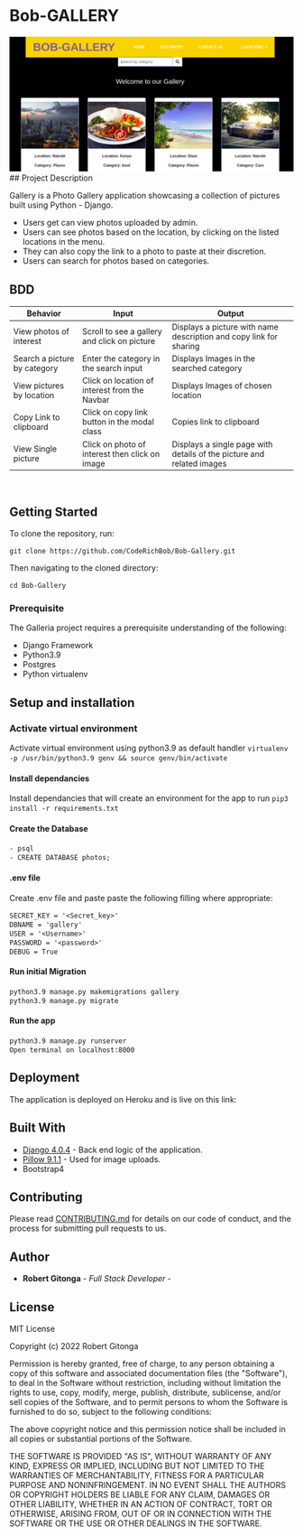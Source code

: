 # Bob-GALLERY

<img src="./static/images/readme.png">
## Project Description

Gallery is a Photo Gallery application showcasing a collection of pictures built using Python - Django.

- Users get can view photos uploaded by admin.
- Users can see photos based on the location, by clicking on the listed locations in the menu.
- They can also copy the link to a photo to paste at their discretion.
- Users can search for photos based on categories.

## BDD

| Behavior                     | Input                                          | Output                                                                |
| ---------------------------- | ---------------------------------------------- | --------------------------------------------------------------------- |
| View photos of interest      | Scroll to see a gallery and click on picture   | Displays a picture with name description and copy link for sharing    |
| Search a picture by category | Enter the category in the search input         | Displays Images in the searched category                              |
| View pictures by location    | Click on location of interest from the Navbar  | Displays Images of chosen location                                    |
| Copy Link to clipboard       | Click on copy link button in the modal class   | Copies link to clipboard                                              |
| View Single picture          | Click on photo of interest then click on image | Displays a single page with details of the picture and related images |

<br>

## Getting Started

To clone the repository, run:

    git clone https://github.com/CodeRichBob/Bob-Gallery.git

Then navigating to the cloned directory:

    cd Bob-Gallery

### Prerequisite

The Galleria project requires a prerequisite understanding of the following:

- Django Framework
- Python3.9
- Postgres
- Python virtualenv

## Setup and installation

### Activate virtual environment

Activate virtual environment using python3.9 as default handler
`virtualenv -p /usr/bin/python3.9 genv && source genv/bin/activate`

#### Install dependancies

Install dependancies that will create an environment for the app to run `pip3 install -r requirements.txt`

#### Create the Database

    - psql
    - CREATE DATABASE photos;

#### .env file

Create .env file and paste paste the following filling where appropriate:

    SECRET_KEY = '<Secret_key>'
    DBNAME = 'gallery'
    USER = '<Username>'
    PASSWORD = '<password>'
    DEBUG = True

#### Run initial Migration

    python3.9 manage.py makemigrations gallery
    python3.9 manage.py migrate

#### Run the app

    python3.9 manage.py runserver
    Open terminal on localhost:8000

## Deployment

The application is deployed on Heroku and is live on this link:

## Built With

- [Django 4.0.4](https://docs.djangoproject.com/en/4.0/releases/4.0.4/) - Back end logic of the application.
- [Pillow 9.1.1](https://pillow.readthedocs.io/en/stable/) - Used for image uploads.
- Bootstrap4

## Contributing

Please read [CONTRIBUTING.md](CONTRIBUTING.md) for details on our code
of conduct, and the process for submitting pull requests to us.

## Author

- **Robert Gitonga** - _Full Stack Developer_ -

## License

MIT License

Copyright (c) 2022 Robert Gitonga

Permission is hereby granted, free of charge, to any person obtaining a copy
of this software and associated documentation files (the "Software"), to deal
in the Software without restriction, including without limitation the rights
to use, copy, modify, merge, publish, distribute, sublicense, and/or sell
copies of the Software, and to permit persons to whom the Software is
furnished to do so, subject to the following conditions:

The above copyright notice and this permission notice shall be included in all
copies or substantial portions of the Software.

THE SOFTWARE IS PROVIDED "AS IS", WITHOUT WARRANTY OF ANY KIND, EXPRESS OR
IMPLIED, INCLUDING BUT NOT LIMITED TO THE WARRANTIES OF MERCHANTABILITY,
FITNESS FOR A PARTICULAR PURPOSE AND NONINFRINGEMENT. IN NO EVENT SHALL THE
AUTHORS OR COPYRIGHT HOLDERS BE LIABLE FOR ANY CLAIM, DAMAGES OR OTHER
LIABILITY, WHETHER IN AN ACTION OF CONTRACT, TORT OR OTHERWISE, ARISING FROM,
OUT OF OR IN CONNECTION WITH THE SOFTWARE OR THE USE OR OTHER DEALINGS IN THE
SOFTWARE.
